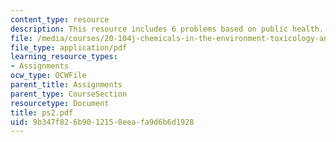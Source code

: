 ```yaml
---
content_type: resource
description: This resource includes 6 problems based on public health.
file: /media/courses/20-104j-chemicals-in-the-environment-toxicology-and-public-health-be-104j-spring-2005/9b347f826b9012158eeafa9d6b6d1928_ps2.pdf
file_type: application/pdf
learning_resource_types:
- Assignments
ocw_type: OCWFile
parent_title: Assignments
parent_type: CourseSection
resourcetype: Document
title: ps2.pdf
uid: 9b347f82-6b90-1215-8eea-fa9d6b6d1928
---
```

